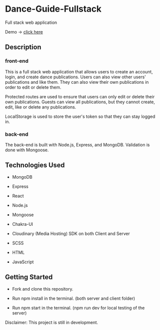 # Dance-Guide-Fullstack

Full stack web application

Demo -> [click here](https://danceguide.netlify.app/)

## Description

### front-end

This is a full stack web application that allows users to create an account, login, and create dance publications. Users can also view other users' publications and like them. They can also view their own publications in order to edit or delete them.

Protected routes are used to ensure that users can only edit or delete their own publications.
Guests can view all publications, but they cannot create, edit, like or delete any publications.

LocalStorage is used to store the user's token so that they can stay logged in.

### back-end

The back-end is built with Node.js, Express, and MongoDB.
Validation is done with Mongoose.

## Technologies Used

-   MongoDB

-   Express

-   React

-   Node.js

-   Mongoose

-   Chakra-UI

-   Cloudinary (Media Hosting)
    SDK on both Client and Server

-   SCSS

-   HTML

-   JavaScript

## Getting Started

-   Fork and clone this repository.

-   Run npm install in the terminal. (both server and client folder)

-   Run npm start in the terminal.
    (npm run dev for local testing of the server)

Disclaimer: This project is still in development.
